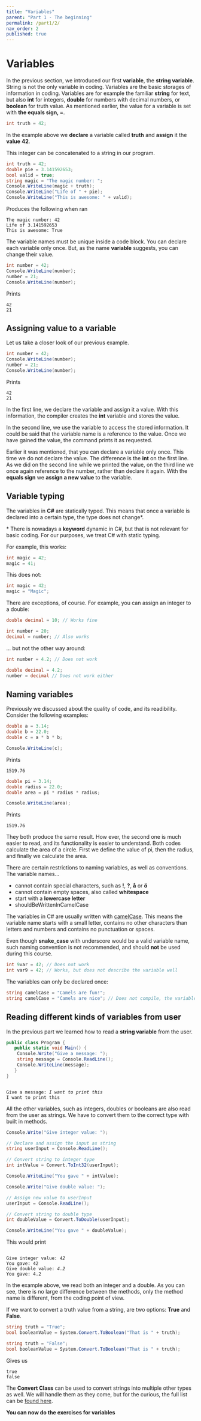 ```yaml
---
title: "Variables"
parent: "Part 1 - The beginning"
permalink: /part1/2/
nav_order: 2
published: true
---
```


# Variables

In the previous section, we introduced our first **variable**, the **string variable**. String is not the only variable in coding. Variables are the basic storages of information in coding. Variables are for example the familiar **string** for text, but also **int** for integers, **double** for numbers with decimal numbers, or **boolean** for truth value. As mentioned earlier, the value for a variable is set with **the equals sign, =**.

```cs
int truth = 42;
```

In the example above we **declare** a variable called **truth** and **assign** it the **value** **42**.

This integer can be concatenated to a string in our program.

```cs
int truth = 42;
double pie = 3.141592653;
bool valid = true;
string magic = "The magic number: ";
Console.WriteLine(magic + truth);
Console.WriteLine("Life of " + pie);
Console.WriteLine("This is awesome: " + valid);
```


Produces the following when ran



```console
The magic number: 42
Life of 3.141592653
This is awesome: True
```

The variable names must be unique inside a code block. You can declare each variable only once. But, as the name **variable** suggests, you can change their value.

```cs
int number = 42;
Console.WriteLine(number);
number = 21;
Console.WriteLine(number);
```
Prints

```console
42
21
```

## Assigning value to a variable

Let us take a closer look of our previous example.

```cs
int number = 42;
Console.WriteLine(number);
number = 21;
Console.WriteLine(number);
```
Prints

```console
42
21
```

In the first line, we declare the variable and assign it a value. With this information, the compiler creates the **int** variable and stores the value.

In the second line, we use the variable to access the stored information. It could be said that the variable name is a reference to the value. Once we have gained the value, the command prints it as requested.

Earlier it was mentioned, that you can declare a variable only once. This time we do not declare the value. The difference is the **int** on the first line. As we did on the second line while we printed the value, on the third line we once again reference to the number, rather than declare it again. With the **equals sign** we **assign a new value** to the variable.


## Variable typing

The variables in **C#** are statically typed. This means that once a variable is declared into a certain type, the type does not change*.

\* There is nowadays a **keyword** dynamic in C#, but that is not relevant for basic coding. For our purposes, we treat C# with static typing.

For example, this works:

```cs
int magic = 42;
magic = 41;
```

This does not:

```cs
int magic = 42;
magic = "Magic";
```

There are exceptions, of course. For example, you can assign an integer to a double:

```cs
double decimal = 10; // Works fine

int number = 20;
decimal = number; // Also works
```

... but not the other way around:

```cs
int number = 4.2; // Does not work

double decimal = 4.2;
number = decimal // Does not work either
```

## Naming variables

Previously we discussed about the quality of code, and its readibility. Consider the following examples:

```cs
double a = 3.14;
double b = 22.0;
double c = a * b * b;

Console.WriteLine(c);
```

Prints

```console
1519.76
```

```cs
double pi = 3.14;
double radius = 22.0;
double area = pi * radius * radius;

Console.WriteLine(area);
```

Prints

```console
1519.76
```

They both produce the same result. How ever, the second one is much easier to read, and its functionality is easier to understand. Both codes calculate the area of a circle. First we define the value of pi, then the radius, and finally we calculate the area.

There are certain restrictions to naming variables, as well as conventions. The variable names...
* cannot contain special characters, such as **!**, **?**, **å** or **ö** 
* cannot contain empty spaces, also called **whitespace**
* start with a **lowercase letter**
* shouldBeWrittenInCamelCase

The variables in C# are usually written with [camelCase](https://en.wikipedia.org/wiki/Camel_case). This means the variable name starts with a small letter, contains no other characters than letters and numbers and contains no punctuation or spaces. 

Even though **snake_case** with underscore would be a valid variable name, such naming convention is not recommended, and should **not** be used during this course.

```cs
int 9var = 42; // Does not work
int var9 = 42; // Works, but does not describe the variable well
```

The variables can only be declared once:

```cs
string camelCase = "Camels are fun!";
string camelCase = "Camels are nice"; // Does not compile, the variable name is already in use
```



## Reading different kinds of variables from user

In the previous part we learned how to read a **string variable** from the user.

```cs  
public class Program {
   public static void Main() {  
    Console.Write("Give a message: ");
    string message = Console.ReadLine();
    Console.WriteLine(message);
   }
}
```

<pre><code style="console">
Give a message: <i>I want to print this</i>
I want to print this  
</code></pre>

All the other variables, such as integers, doubles or booleans are also read from the user as strings. We have to convert them to the correct type with built in methods.

```cs
Console.Write("Give integer value: ");

// Declare and assign the input as string
string userInput = Console.ReadLine();

// Convert string to integer type
int intValue = Convert.ToInt32(userInput);

Console.WriteLine("You gave " + intValue);

Console.Write("Give double value: ");

// Assign new value to userInput
userInput = Console.ReadLine();

// Convert string to double type
int doubleValue = Convert.ToDouble(userInput);

Console.WriteLine("You gave " + doubleValue);
```

This would print

<pre><code style="console">
Give integer value: <i>42</i>
You gave: 42
Give double value: <i>4.2</i>
You gave: 4.2
</code></pre>

In the example above, we read both an integer and a double. As you can see, there is no large difference between the methods, only the method name is different, from the coding point of view.

If we want to convert a truth value from a string, are two options: **True** and **False**.

```cs
string truth = "True";
bool booleanValue = System.Convert.ToBoolean("That is " + truth);

string truth = "False";
bool booleanValue = System.Convert.ToBoolean("That is " + truth);
```

Gives us

```console
true
false
```

The **Convert Class** can be used to convert strings into multiple other types as well. We will handle them as they come, but for the curious, the full list can be [found here](https://docs.microsoft.com/en-us/dotnet/api/system.convert?view=netframework-4.8).

**You can now do the exercises for variables**